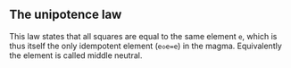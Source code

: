 ## The unipotence law

This law states that all squares are equal to the same element `e`, which is thus itself the only idempotent element (`e◇e=e`) in the magma.  Equivalently the element is called middle neutral.
